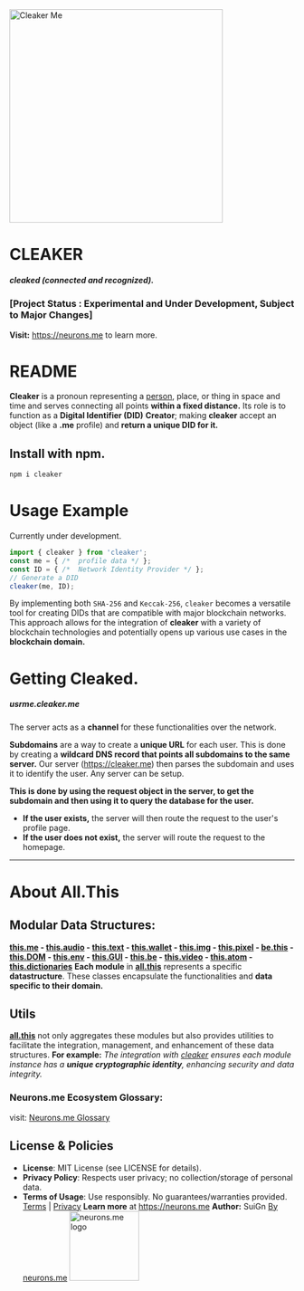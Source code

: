 

<img src="https://suign.github.io/assets/imgs/cleakerme.png" alt="Cleaker Me" width="377" height="377">

# CLEAKER
##### cleaked (connected and recognized).
### [Project Status : Experimental and Under Development, Subject to Major Changes]
**Visit:** https://neurons.me to learn more.

# README
**Cleaker** is a pronoun representing a [person](https://suign.github.io/this.me/), place, or thing in space and time and serves connecting all points **within a fixed distance.** 
Its role is to function as a **Digital Identifier (DID)** **Creator**;  making **cleaker** accept an object (like a **.me** profile) and **return a unique DID for it.**

## Install with npm.
```bash
npm i cleaker
```

# Usage Example
Currently under development.
```javascript
import { cleaker } from 'cleaker';
const me = { /*  profile data */ };
const ID = { /*  Network Identity Provider */ };
// Generate a DID
cleaker(me, ID); 

```

By implementing both `SHA-256` and `Keccak-256`, `cleaker` becomes a versatile tool for creating DIDs that are compatible with major blockchain networks. This approach allows for the integration of **cleaker** with a variety of blockchain technologies and potentially opens up various use cases in the **blockchain domain.**

# Getting Cleaked.

##### usrme.cleaker.me

The server acts as a **channel** for these functionalities over the network.

**Subdomains** are a way to create a **unique URL** for each user. This is done by creating a **wildcard DNS record that points all subdomains to the same server.** Our server (https://cleaker.me) then parses the subdomain and uses it to identify the user. Any server can be setup.

 **This is done by using the request object in the server, to get the subdomain and then using it to query the database for the user.** 

* **If the user exists,** the server will then route the request to the user's profile page.
*  **If the user does not exist,** the server will route the request to the homepage.

----------
# About All.This

## Modular Data Structures:
**[this.me](https://suign.github.io/this.me)  - [this.audio](https://suign.github.io/this.audio) - [this.text](https://suign.github.io/this.text) - [this.wallet](https://suign.github.io/this.wallet) - [this.img](https://suign.github.io/this.img) - [this.pixel](https://suign.github.io/Pixels) - [be.this](https://suign.github.io/be.this) - [this.DOM](https://suign.github.io/this.DOM) - [this.env](https://suign.github.io/this.env/) - [this.GUI](https://suign.github.io/this.GUI) - [this.be](https://suign.github.io/this.be) - [this.video](https://suign.github.io/this.video) - [this.atom](https://suign.github.io/this.atom) - [this.dictionaries](https://suign.github.io/this.dictionaries/)**
**Each module** in **[all.this](https://neurons.me/all-this)** represents a specific **datastructure**. These classes encapsulate the functionalities and **data specific to their domain.**

## **Utils**
**[all.this](https://neurons.me/all-this)** not only aggregates these modules but also provides utilities to facilitate the integration, management, and enhancement of these data structures. **For example:**
*The integration with [cleaker](https://suign.github.io/cleaker/) ensures each module instance has a **unique cryptographic identity**, enhancing security and data integrity.*

### Neurons.me Ecosystem Glossary:
visit: [Neurons.me Glossary](https://suign.github.io/neurons.me/Glossary) 
## License & Policies
- **License**: MIT License (see LICENSE for details).
- **Privacy Policy**: Respects user privacy; no collection/storage of personal data.
- **Terms of Usage**: Use responsibly. No guarantees/warranties provided. [Terms](https://www.neurons.me/terms-of-use) | [Privacy](https://www.neurons.me/privacy-policy)
  **Learn more** at https://neurons.me
  **Author:** SuiGn
  [By neurons.me](https://neurons.me)
  <img src="https://suign.github.io/neurons.me/neurons_logo.png" alt="neurons.me logo" width="123" height="123" style="width123px; height:123px;">

